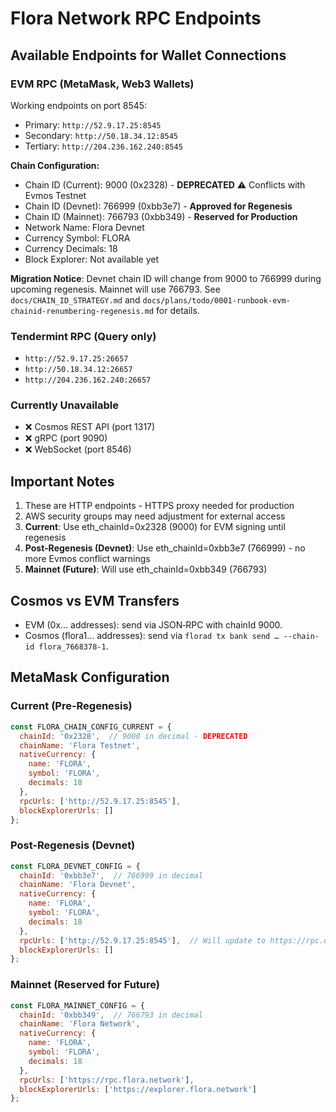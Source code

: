 # Flora Network RPC Endpoints

## Available Endpoints for Wallet Connections

### EVM RPC (MetaMask, Web3 Wallets)
Working endpoints on port 8545:
- Primary: `http://52.9.17.25:8545`
- Secondary: `http://50.18.34.12:8545`
- Tertiary: `http://204.236.162.240:8545`

**Chain Configuration:**
- Chain ID (Current): 9000 (0x2328) - **DEPRECATED** ⚠️ Conflicts with Evmos Testnet
- Chain ID (Devnet): 766999 (0xbb3e7) - **Approved for Regenesis**
- Chain ID (Mainnet): 766793 (0xbb349) - **Reserved for Production**
- Network Name: Flora Devnet
- Currency Symbol: FLORA
- Currency Decimals: 18
- Block Explorer: Not available yet

**Migration Notice**: Devnet chain ID will change from 9000 to 766999 during upcoming regenesis. Mainnet will use 766793. See `docs/CHAIN_ID_STRATEGY.md` and `docs/plans/todo/0001-runbook-evm-chainid-renumbering-regenesis.md` for details.

### Tendermint RPC (Query only)
- `http://52.9.17.25:26657`
- `http://50.18.34.12:26657`
- `http://204.236.162.240:26657`

### Currently Unavailable
- ❌ Cosmos REST API (port 1317)
- ❌ gRPC (port 9090)
- ❌ WebSocket (port 8546)

## Important Notes
1. These are HTTP endpoints - HTTPS proxy needed for production
2. AWS security groups may need adjustment for external access
3. **Current**: Use eth_chainId=0x2328 (9000) for EVM signing until regenesis
4. **Post-Regenesis (Devnet)**: Use eth_chainId=0xbb3e7 (766999) - no more Evmos conflict warnings
5. **Mainnet (Future)**: Will use eth_chainId=0xbb349 (766793)

## Cosmos vs EVM Transfers
- EVM (0x… addresses): send via JSON‑RPC with chainId 9000.
- Cosmos (flora1… addresses): send via `florad tx bank send … --chain-id flora_7668378-1`.

## MetaMask Configuration

### Current (Pre-Regenesis)
```javascript
const FLORA_CHAIN_CONFIG_CURRENT = {
  chainId: '0x2328',  // 9000 in decimal - DEPRECATED
  chainName: 'Flora Testnet',
  nativeCurrency: {
    name: 'FLORA',
    symbol: 'FLORA',
    decimals: 18
  },
  rpcUrls: ['http://52.9.17.25:8545'],
  blockExplorerUrls: []
};
```

### Post-Regenesis (Devnet)
```javascript
const FLORA_DEVNET_CONFIG = {
  chainId: '0xbb3e7',  // 766999 in decimal
  chainName: 'Flora Devnet',
  nativeCurrency: {
    name: 'FLORA',
    symbol: 'FLORA',
    decimals: 18
  },
  rpcUrls: ['http://52.9.17.25:8545'],  // Will update to https://rpc.devnet.flora.network
  blockExplorerUrls: []
};
```

### Mainnet (Reserved for Future)
```javascript
const FLORA_MAINNET_CONFIG = {
  chainId: '0xbb349',  // 766793 in decimal
  chainName: 'Flora Network',
  nativeCurrency: {
    name: 'FLORA',
    symbol: 'FLORA',
    decimals: 18
  },
  rpcUrls: ['https://rpc.flora.network'],
  blockExplorerUrls: ['https://explorer.flora.network']
};
```
